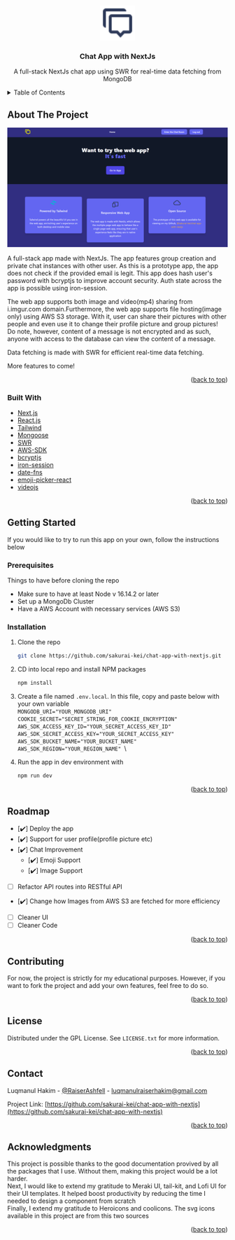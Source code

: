 <div id="top"></div>
<!--
*** Thanks for checking out the Best-README-Template. If you have a suggestion
*** that would make this better, please fork the repo and create a pull request
*** or simply open an issue with the tag "enhancement".
*** Don't forget to give the project a star!
*** Thanks again! Now go create something AMAZING! :D
-->

<!-- PROJECT SHIELDS -->
<!--
*** I'm using markdown "reference style" links for readability.
*** Reference links are enclosed in brackets [ ] instead of parentheses ( ).
*** See the bottom of this document for the declaration of the reference variables
*** for contributors-url, forks-url, etc. This is an optional, concise syntax you may use.
*** https://www.markdownguide.org/basic-syntax/#reference-style-links
-->
<!-- [![Contributors][contributors-shield]][contributors-url]
[![Forks][forks-shield]][forks-url]
[![Stargazers][stars-shield]][stars-url]
[![Issues][issues-shield]][issues-url]
[![MIT License][license-shield]][license-url]
[![LinkedIn][linkedin-shield]][linkedin-url] -->

<!-- PROJECT LOGO -->
<br />
<div align="center">
  <a href="https://github.com/sakurai-kei/chat-app-with-nextjs">
    <img src="public/chat_alt.svg" alt="Readme Logo" width="80" height="80">
  </a>

<h3 align="center">Chat App with NextJs</h3>

  <p align="center">
    A full-stack NextJs chat app using SWR for real-time data fetching from MongoDB
    <br />
    <!-- <a href="https://github.com/github_username/repo_name"><strong>Explore the docs »</strong></a>
    <br />
    <br />
    <a href="https://github.com/github_username/repo_name">View Demo</a>
    ·
    <a href="https://github.com/github_username/repo_name/issues">Report Bug</a>
    ·
    <a href="https://github.com/github_username/repo_name/issues">Request Feature</a> -->
  </p>
</div>

<!-- TABLE OF CONTENTS -->
<details>
  <summary>Table of Contents</summary>
  <ol>
    <li>
      <a href="#about-the-project">About The Project</a>
      <ul>
        <li><a href="#built-with">Built With</a></li>
      </ul>
    </li>
    <li>
      <a href="#getting-started">Getting Started</a>
      <ul>
        <li><a href="#prerequisites">Prerequisites</a></li>
        <li><a href="#installation">Installation</a></li>
      </ul>
    </li>
    <li><a href="#roadmap">Roadmap</a></li>
    <li><a href="#contributing">Contributing</a></li>
    <li><a href="#license">License</a></li>
    <li><a href="#contact">Contact</a></li>
    <li><a href="#acknowledgments">Acknowledgments</a></li>
  </ol>
</details>

<!-- ABOUT THE PROJECT -->

## About The Project

[![The Home Page][product-screenshot]](https://github.com/Sakurai-Kei/chat-app-with-nextjs/blob/main/public/web-example.png)

A full-stack app made with NextJs. The app features group creation and private chat instances with other user. As this is a prototype app, the app does not check if
the provided email is legit. This app does hash user's password with bcryptjs to improve account security. Auth state across the app is possible using iron-session.

The web app supports both image and video(mp4) sharing from i.imgur.com domain.Furthermore, the web app supports file hosting(image only) using AWS S3 storage. With it, user can share their pictures with other people and even use it to change their profile picture and group pictures! Do note, however, content of a message is not encrypted and as such, anyone with access to the database
can view the content of a message.

Data fetching is made with SWR for efficient real-time data fetching.

More features to come!

<p align="right">(<a href="#top">back to top</a>)</p>

### Built With

- [Next.js](https://nextjs.org/)
- [React.js](https://reactjs.org/)
- [Tailwind](https://tailwindcss.com/)
- [Mongoose](https://mongoosejs.com/)
- [SWR](https://swr.vercel.app/)
- [AWS-SDK](https://github.com/aws/aws-sdk-js-v3)
- [bcryptjs](https://github.com/dcodeIO/bcrypt.js)
- [iron-session](https://github.com/vvo/iron-session)
- [date-fns](https://date-fns.org/)
- [emoji-picker-react](https://github.com/ealush/emoji-picker-react)
- [videojs](https://videojs.com/)

<p align="right">(<a href="#top">back to top</a>)</p>

<!-- GETTING STARTED -->

## Getting Started

If you would like to try to run this app on your own, follow the instructions below

### Prerequisites

Things to have before cloning the repo

- Make sure to have at least Node v 16.14.2 or later
- Set up a MongoDb Cluster
- Have a AWS Account with necessary services (AWS S3)

### Installation

1. Clone the repo
   ```sh
   git clone https://github.com/sakurai-kei/chat-app-with-nextjs.git
   ```
2. CD into local repo and install NPM packages
   ```sh
   npm install
   ```
3. Create a file named `.env.local`. In this file, copy and paste below with your own variable\
   `MONGODB_URI="YOUR_MONGODB_URI" `\
   `COOKIE_SECRET="SECRET_STRING_FOR_COOKIE_ENCRYPTION" `\
   `AWS_SDK_ACCESS_KEY_ID="YOUR_SECRET_ACCESS_KEY_ID" `\
   `AWS_SDK_SECRET_ACCESS_KEY="YOUR_SECRET_ACCESS_KEY" `\
   `AWS_SDK_BUCKET_NAME="YOUR_BUCKET_NAME" `\
   `AWS_SDK_REGION="YOUR_REGION_NAME" `\

4. Run the app in dev environment with
   ```sh
   npm run dev
   ```

<p align="right">(<a href="#top">back to top</a>)</p>

<!-- ROADMAP -->

## Roadmap

- [✔️] Deploy the app
- [✔️] Support for user profile(profile picture etc)
- [✔️] Chat Improvement
  - [✔️] Emoji Support
  - [✔️] Image Support
- [ ] Refactor API routes into RESTful API
- [✔️] Change how Images from AWS S3 are fetched for more efficiency
- [ ] Cleaner UI
- [ ] Cleaner Code

<p align="right">(<a href="#top">back to top</a>)</p>

<!-- CONTRIBUTING -->

## Contributing

For now, the project is strictly for my educational purposes. However, if you want to fork the project and add your own features, feel free to do so.

<p align="right">(<a href="#top">back to top</a>)</p>

<!-- LICENSE -->

## License

Distributed under the GPL License. See `LICENSE.txt` for more information.

<p align="right">(<a href="#top">back to top</a>)</p>

<!-- CONTACT -->

## Contact

Luqmanul Hakim - [@RaiserAshfell](https://twitter.com/RaiserAshfell) - luqmanulraiserhakim@gmail.com

Project Link: [https://github.com/sakurai-kei/chat-app-with-nextjs](https://github.com/sakurai-kei/chat-app-with-nextjs)

<p align="right">(<a href="#top">back to top</a>)</p>

<!-- ACKNOWLEDGMENTS -->

## Acknowledgments

This project is possible thanks to the good documentation provived by all the packages that I use. Without them, making this project would be a lot harder.\
Next, I would like to extend my gratitude to Meraki UI, tail-kit, and Lofi UI for their UI templates. It helped boost productivity by reducing the time I needed to design a component from scratch\
Finally, I extend my gratitude to Heroicons and coolicons. The svg icons available in this project are from this two sources

<!-- * []()
* []()
* []() -->

<p align="right">(<a href="#top">back to top</a>)</p>

<!-- MARKDOWN LINKS & IMAGES -->
<!-- https://www.markdownguide.org/basic-syntax/#reference-style-links -->

[contributors-shield]: https://img.shields.io/github/contributors/github_username/repo_name.svg?style=for-the-badge
[contributors-url]: https://github.com/github_username/repo_name/graphs/contributors
[forks-shield]: https://img.shields.io/github/forks/github_username/repo_name.svg?style=for-the-badge
[forks-url]: https://github.com/github_username/repo_name/network/members
[stars-shield]: https://img.shields.io/github/stars/github_username/repo_name.svg?style=for-the-badge
[stars-url]: https://github.com/github_username/repo_name/stargazers
[issues-shield]: https://img.shields.io/github/issues/github_username/repo_name.svg?style=for-the-badge
[issues-url]: https://github.com/github_username/repo_name/issues
[license-shield]: https://img.shields.io/github/license/github_username/repo_name.svg?style=for-the-badge
[license-url]: https://github.com/github_username/repo_name/blob/master/LICENSE.txt
[linkedin-shield]: https://img.shields.io/badge/-LinkedIn-black.svg?style=for-the-badge&logo=linkedin&colorB=555
[linkedin-url]: https://linkedin.com/in/linkedin_username
[product-screenshot]: https://raw.githubusercontent.com/Sakurai-Kei/chat-app-with-nextjs/main/public/web-example.png
